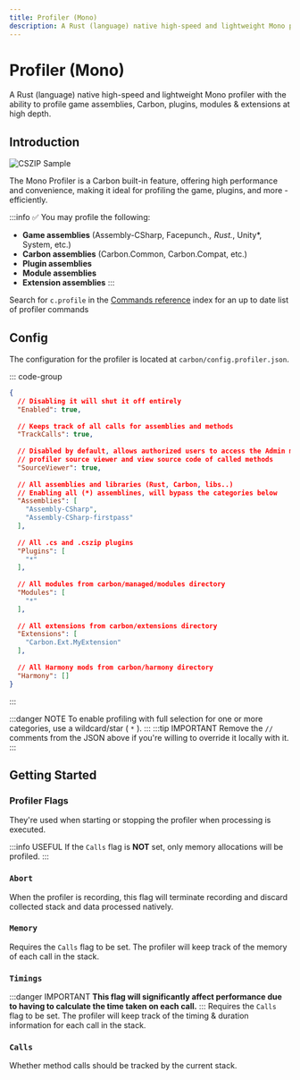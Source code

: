 ```yaml
---
title: Profiler (Mono)
description: A Rust (language) native high-speed and lightweight Mono profiler with the ability to profile game assemblies, Carbon, plugins, modules & extensions at depth.
---
```


# Profiler (Mono)

A Rust (language) native high-speed and lightweight Mono profiler with the ability to profile game assemblies, Carbon, plugins, modules & extensions at high depth.

## Introduction
![CSZIP Sample](/misc/mono-profiler-header.webp)

The Mono Profiler is a Carbon built-in feature, offering high performance and convenience, making it ideal for profiling the game, plugins, and more - efficiently.

:::info ✅ You may profile the following:
* **Game assemblies** (Assembly-CSharp, Facepunch.*, Rust.*, Unity*, System, etc.)
* **Carbon assemblies** (Carbon.Common, Carbon.Compat, etc.)
* **Plugin assemblies**
* **Module assemblies**
* **Extension assemblies**
:::

Search for `c.profile` in the [Commands reference](/references/commands) index for an up to date list of profiler commands

## Config
The configuration for the profiler is located at `carbon/config.profiler.json`.

::: code-group
```json [config.profiler.json]
{
  // Disabling it will shut it off entirely
  "Enabled": true,
  
  // Keeps track of all calls for assemblies and methods
  "TrackCalls": true,
  
  // Disabled by default, allows authorized users to access the Admin module 
  // profiler source viewer and view source code of called methods
  "SourceViewer": true,
  
  // All assemblies and libraries (Rust, Carbon, libs..)
  // Enabling all (*) assemblines, will bypass the categories below
  "Assemblies": [ 
    "Assembly-CSharp",
    "Assembly-CSharp-firstpass"
  ],
  
  // All .cs and .cszip plugins
  "Plugins": [
    "*"
  ],
  
  // All modules from carbon/managed/modules directory
  "Modules": [
    "*"
  ],
  
  // All extensions from carbon/extensions directory
  "Extensions": [
    "Carbon.Ext.MyExtension"
  ],
  
  // All Harmony mods from carbon/harmony directory
  "Harmony": []
}
```
:::

:::danger NOTE
To enable profiling with full selection for one or more categories, use a wildcard/star ( `*` ).
:::
:::tip IMPORTANT
Remove the `//` comments from the JSON above if you're willing to override it locally with it.
:::

## Getting Started

### Profiler Flags
They're used when starting or stopping the profiler when processing is executed.

:::info USEFUL
If the `Calls` flag is **NOT** set, only memory allocations will be profiled.
:::

### `Abort`
When the profiler is recording, this flag will terminate recording and discard collected stack and data processed natively.

### `Memory`
Requires the `Calls` flag to be set. The profiler will keep track of the memory of each call in the stack.

### `Timings`
:::danger IMPORTANT
**This flag will significantly affect performance due to having to calculate the time taken on each call.**
:::
Requires the `Calls` flag to be set. The profiler will keep track of the timing & duration information for each call in the stack.

### `Calls`
Whether method calls should be tracked by the current stack.
